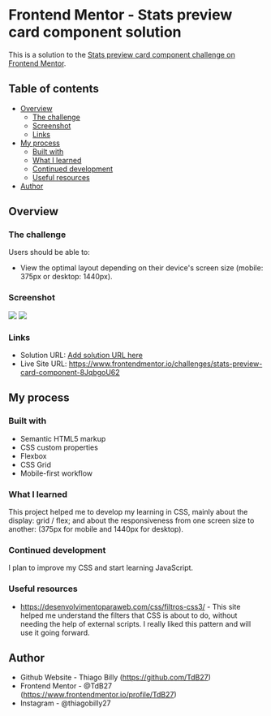# Frontend Mentor - Stats preview card component solution

This is a solution to the [Stats preview card component challenge on Frontend Mentor](https://www.frontendmentor.io/challenges/stats-preview-card-component-8JqbgoU62).

## Table of contents

- [Overview](#overview)
  - [The challenge](#the-challenge)
  - [Screenshot](#screenshot)
  - [Links](#links)
- [My process](#my-process)
  - [Built with](#built-with)
  - [What I learned](#what-i-learned)
  - [Continued development](#continued-development)
  - [Useful resources](#useful-resources)
- [Author](#author)

## Overview

### The challenge

Users should be able to:

- View the optimal layout depending on their device's screen size (mobile: 375px or desktop: 1440px).

### Screenshot

![](./assets/screenshots/Screenshot_desktop.png)
![](./assets/screenshots/Screenshot_mobile.png)

### Links

- Solution URL: [Add solution URL here](https://your-solution-url.com)
- Live Site URL: https://www.frontendmentor.io/challenges/stats-preview-card-component-8JqbgoU62

## My process

### Built with

- Semantic HTML5 markup
- CSS custom properties
- Flexbox
- CSS Grid
- Mobile-first workflow

### What I learned

This project helped me to develop my learning in CSS, mainly about the display: grid / flex; and about the responsiveness from one screen size to another: (375px for mobile and 1440px for desktop).

### Continued development

I plan to improve my CSS and start learning JavaScript.

### Useful resources

- https://desenvolvimentoparaweb.com/css/filtros-css3/ - This site helped me understand the filters that CSS is about to do, without needing the help of external scripts. I really liked this pattern and will use it going forward.

## Author

- Github Website - Thiago Billy (https://github.com/TdB27)
- Frontend Mentor - @TdB27 (https://www.frontendmentor.io/profile/TdB27)
- Instagram - @thiagobilly27
